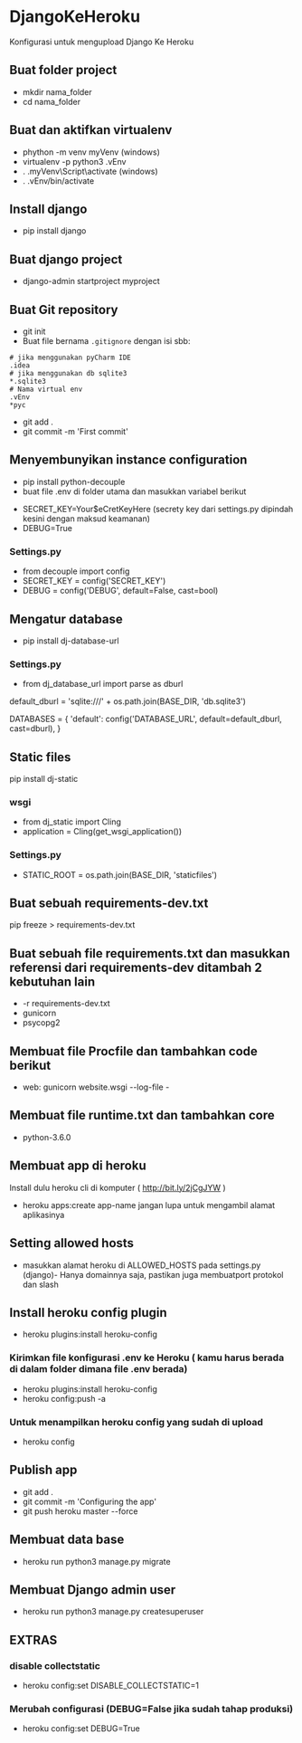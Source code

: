 # DjangoKeHeroku
Konfigurasi untuk mengupload Django Ke Heroku

## Buat folder project
* mkdir nama_folder
* cd nama_folder

## Buat dan aktifkan virtualenv
* phython -m venv myVenv (windows)
* virtualenv -p python3 .vEnv
* . .myVenv\Script\activate (windows)
* . .vEnv/bin/activate

## Install django
* pip install django

## Buat django project
* django-admin startproject myproject

## Buat Git repository
* git init 
* Buat file bernama `.gitignore` dengan isi sbb:
```
# jika menggunakan pyCharm IDE
.idea
# jika menggunakan db sqlite3
*.sqlite3
# Nama virtual env
.vEnv
*pyc
```
* git add .
* git commit -m 'First commit'

## Menyembunyikan instance configuration
* pip install python-decouple
* buat file .env di folder utama dan masukkan variabel berikut
- SECRET_KEY=Your$eCretKeyHere (secrety key dari settings.py dipindah kesini dengan maksud keamanan)
- DEBUG=True

### Settings.py
* from decouple import config
* SECRET_KEY = config('SECRET_KEY')
* DEBUG = config('DEBUG', default=False, cast=bool)

## Mengatur database
* pip install dj-database-url

### Settings.py
* from dj_database_url import parse as dburl

default_dburl = 'sqlite:///' + os.path.join(BASE_DIR, 'db.sqlite3')

DATABASES = {
    'default': config('DATABASE_URL', default=default_dburl, cast=dburl),
}


## Static files 
pip install dj-static

### wsgi
* from dj_static import Cling
* application = Cling(get_wsgi_application())

### Settings.py
* STATIC_ROOT = os.path.join(BASE_DIR, 'staticfiles')

## Buat sebuah requirements-dev.txt
pip freeze > requirements-dev.txt

## Buat sebuah file requirements.txt dan masukkan referensi dari requirements-dev ditambah 2 kebutuhan lain
* -r requirements-dev.txt
* gunicorn
* psycopg2

## Membuat file Procfile dan tambahkan code berikut
* web: gunicorn website.wsgi --log-file -

## Membuat file runtime.txt dan tambahkan core
* python-3.6.0

## Membuat app di heroku
Install dulu heroku cli di komputer ( http://bit.ly/2jCgJYW ) 
* heroku apps:create app-name
jangan lupa untuk mengambil alamat aplikasinya

## Setting allowed hosts
* masukkan alamat heroku di ALLOWED_HOSTS pada settings.py (django)- Hanya domainnya saja, pastikan juga membuatport protokol dan slash

## Install heroku config plugin
* heroku plugins:install heroku-config

### Kirimkan file konfigurasi .env ke Heroku ( kamu harus berada di dalam folder dimana file .env berada)
* heroku plugins:install heroku-config
* heroku config:push -a

### Untuk menampilkan heroku config yang sudah di upload
* heroku config 

## Publish app
* git add .
* git commit -m 'Configuring the app'
* git push heroku master --force

## Membuat data base
* heroku run python3 manage.py migrate

## Membuat Django admin user
* heroku run python3 manage.py createsuperuser

## EXTRAS
### disable collectstatic
* heroku config:set DISABLE_COLLECTSTATIC=1

### Merubah configurasi (DEBUG=False jika sudah tahap produksi)
* heroku config:set DEBUG=True
